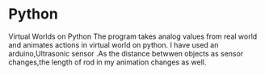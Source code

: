 # Python
Virtual Worlds on Python
The program takes analog values from real world and animates actions in virtual world on python.
I have used an arduino,Ultrasonic sensor .As the distance betwwen objects as sensor changes,the 
length of rod in my animation changes as well.
